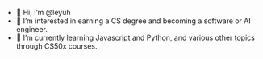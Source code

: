 - 👋 Hi, I’m @leyuh
- 👀 I’m interested in earning a CS degree and becoming a software or AI engineer.
- 🌱 I’m currently learning Javascript and Python, and various other topics through CS50x courses.

